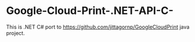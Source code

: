 # Google-Cloud-Print-.NET-API-C-

This is .NET C# port to https://github.com/jittagornp/GoogleCloudPrint java project.
